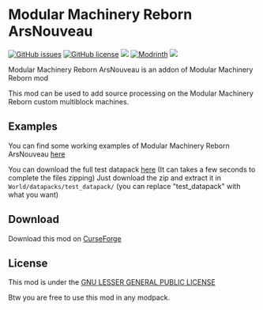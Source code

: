 # Modular Machinery Reborn ArsNouveau

[![GitHub issues](https://img.shields.io/github/issues/alec016/MMR-ArsNouveau?style=flat-square)](https://github.com/alec016/MMR-ArsNouveau/issues)
[![GitHub license](https://img.shields.io/github/license/alec016/MMR-ArsNouveau?color=0690ff&style=flat-square)](https://github.com/alec016/MMR-ArsNouveau/blob/1211/LICENSE.md)
[![](http://cf.way2muchnoise.eu/1132269.svg?badge_style=flat)](https://www.curseforge.com/minecraft/mc-mods/modular-machinery-reborn-ars-nouveau)
[![Modrinth](https://img.shields.io/modrinth/dt/modular-machinery-reborn-ars-nouveau?color=00AF5C&label=downloads&style=flat&logo=modrinth)](https://modrinth.com/mod/modular-machinery-reborn-ars-nouveau)
[![](https://img.shields.io/discord/1071821610836828200?color=7289DA)](https://discord.gg/2XCPCVa59h)

Modular Machinery Reborn ArsNouveau is an addon of Modular Machinery Reborn mod

This mod can be used to add source processing on the Modular Machinery Reborn custom multiblock machines.

## Examples

You can find some working examples of Modular Machinery Reborn ArsNouveau [here](https://github.com/alec016/modular-machinery-reborn/tree/1.21-NeoForge/test_datapack)

You can download the full test datapack [here](https://download-directory.github.io/?url=https%3A%2F%2Fgithub.com%2Falec016%2Fmodular-machinery-reborn%2Ftree%2F1.21-NeoForge%2Ftest_datapack) (It can takes a few seconds to complete the files zipping) Just download the zip and extract it in `World/datapacks/test_datapack/` (you can replace "test_datapack" with what you want)

## Download

Download this mod on [CurseForge](https://www.curseforge.com/minecraft/mc-mods/modular-machinery-reborn-ars-nouveau)

## License

This mod is under the [GNU LESSER GENERAL PUBLIC LICENSE](https://www.curseforge.com/project/1132269/license)

Btw you are free to use this mod in any modpack.